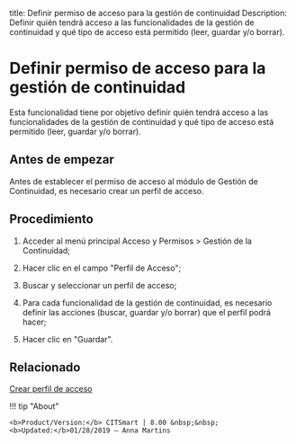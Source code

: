 title: Definir permiso de acceso para la gestión de continuidad
Description: Definir quién tendrá acceso a las funcionalidades de la gestión de continuidad y qué tipo de acceso está permitido (leer, guardar y/o borrar).
# Definir permiso de acceso para la gestión de continuidad


Esta funcionalidad tiene por objetivo definir quién tendrá acceso a las
funcionalidades de la gestión de continuidad y qué tipo de acceso está permitido
(leer, guardar y/o borrar).

Antes de empezar
--------------------

Antes de establecer el permiso de acceso al módulo de Gestión de Continuidad, es
necesario crear un perfil de acceso.

Procedimiento
-----------------

1.  Acceder al menú principal Acceso y Permisos \> Gestión de la Continuidad;

2.  Hacer clic en el campo "Perfil de Acceso";

3.  Buscar y seleccionar un perfil de acceso;

4.  Para cada funcionalidad de la gestión de continuidad, es necesario definir
    las acciones (buscar, guardar y/o borrar) que el perfil podrá hacer;

5.  Hacer clic en "Guardar".


Relacionado
-------

[Crear perfil de acceso](/es-es/citsmart-platform-9/initial-settings/access-settings/profile/create-profile-access.html)

!!! tip "About"

    <b>Product/Version:</b> CITSmart | 8.00 &nbsp;&nbsp;
    <b>Updated:</b>01/28/2019 – Anna Martins
